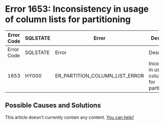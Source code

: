 
# Error 1653: Inconsistency in usage of column lists for partitioning


| Error Code | SQLSTATE | Error | Description |
| --- | --- | --- | --- |
| Error Code | SQLSTATE | Error | Description |
| 1653 | HY000 | ER_PARTITION_COLUMN_LIST_ERROR | Inconsistency in usage of column lists for partitioning |




## Possible Causes and Solutions


This article doesn't currently contain any content. [You can help!](/en/writing-and-editing-knowledge-base-articles/)

